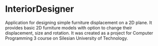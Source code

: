 # InteriorDesigner

Application for designing simple furniture displacement on a 2D plane.
It provides basic 2D furniture models with option
to change their displacement, size and rotation.
It was created as a project for Computer Programming 3 course
on Silesian University of Technology.
